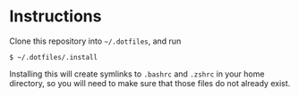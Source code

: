 # Instructions

Clone this repository into `~/.dotfiles`, and run

```
$ ~/.dotfiles/.install
```

Installing this will create symlinks to `.bashrc` and `.zshrc` in your home
directory, so you will need to make sure that those files do not already exist.

